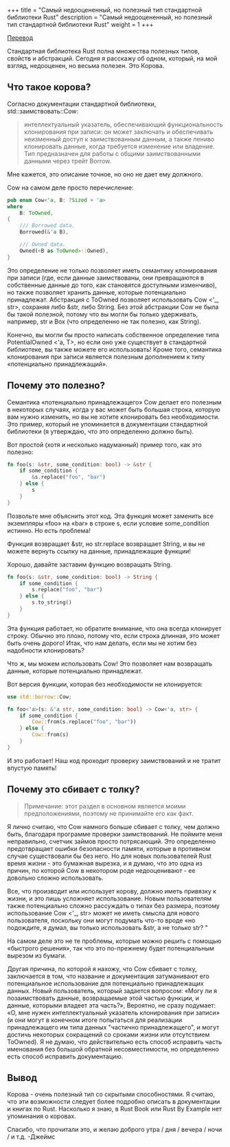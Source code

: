 +++
title = "Самый недооцененный, но полезный тип стандартной библиотеки Rust"
description = "Самый недооцененный, но полезный тип стандартной библиотеки Rust"
weight = 1
+++

[Перевод](https://dev.to/thepuzzlemaker/the-most-underrated-but-useful-rust-standard-library-type-59b1)

Стандартная библиотека Rust полна множества полезных типов, свойств и абстракций. Сегодня я расскажу об одном, который, на мой взгляд, недооценен, но весьма полезен. Это Корова.

## Что такое корова?

Согласно документации стандартной библиотеки, std::заимствовать::Cow:

> интеллектуальный указатель, обеспечивающий функциональность клонирования при записи: он может заключать и обеспечивать неизменный доступ к заимствованным данным, а также лениво клонировать данные, когда требуется изменение или владение. Тип предназначен для работы с общими заимствованными данными через трейт Borrow.

Мне кажется, это описание точное, но оно не дает ему должного.

Cow на самом деле просто перечисление: 

```rust
pub enum Cow<'a, B: ?Sized + 'a>
where
    B: ToOwned,
{
    /// Borrowed data.
    Borrowed(&'a B),

    /// Owned data.
    Owned(<B as ToOwned>::Owned),
}
```

Это определение не только позволяет иметь семантику клонирования при записи (где, если данные заимствованы, они превращаются в собственные данные до того, как становятся доступными изменчиво), но также позволяет хранить данные, которые потенциально принадлежат. Абстракция с ToOwned позволяет использовать Cow <'_, str>, сохраняя либо &str, либо String. Без этой абстракции Cow не была бы такой полезной, потому что вы могли бы только удерживать, например, str и Box<str> (что определенно не так полезно, как String).

Конечно, вы могли бы просто написать собственное определение типа PotentialOwned <'a, T>, но если оно уже существует в стандартной библиотеке, вы также можете его использовать! Кроме того, семантика клонирования при записи является полезным дополнением к типу «потенциально принадлежащий».

## Почему это полезно?

Семантика «потенциально принадлежащего» Cow делает его полезным в некоторых случаях, когда у вас может быть большая строка, которую вам нужно изменить, но вы не хотите клонировать без необходимости. Это пример, который не упоминается в документации стандартной библиотеки (я утверждаю, что это определенно должно быть).

Вот простой (хотя и несколько надуманный) пример того, как это полезно: 

```rust
fn foo(s: &str, some_condition: bool) -> &str {
    if some_condition {
        &s.replace("foo", "bar")
    } else {
        s
    }
}
```

Позвольте мне объяснить этот код. Эта функция может заменить все экземпляры «foo» на «bar» в строке s, если условие some_condition истинно. Но есть проблема!

Функция возвращает &str, но str.replace возвращает String, и вы не можете вернуть ссылку на данные, принадлежащие функции!

Хорошо, давайте заставим функцию возвращать String. 

```rust
fn foo(s: &str, some_condition: bool) -> String {
    if some_condition {
        s.replace("foo", "bar")
    } else {
        s.to_string()
    }
}
```

Эта функция работает, но обратите внимание, что она всегда клонирует строку. Обычно это плохо, потому что, если строка длинная, это может быть очень дорого! Итак, что нам делать, если мы не хотим без надобности клонировать?

Что ж, мы можем использовать Cow! Это позволяет нам возвращать данные, которые потенциально принадлежат.

Вот версия функции, которая без необходимости не клонируется: 

```rust
use std::borrow::Cow;

fn foo<'a>(s: &'a str, some_condition: bool) -> Cow<'a, str> {
    if some_condition {
        Cow::from(s.replace("foo", "bar"))
    } else {
        Cow::from(s)
    }
}
```

И это работает! Наш код проходит проверку заимствований и не тратит впустую память!

## Почему это сбивает с толку?

> Примечание: этот раздел в основном является моими предположениями, поэтому не принимайте его как факт.

Я лично считаю, что Cow намного больше сбивает с толку, чем должно быть, благодаря программе проверки заимствований. Не поймите меня неправильно, счетчик займов просто потрясающий. Это определенно предотвращает ошибки безопасности памяти, которые в противном случае существовали бы без него. Но для новых пользователей Rust время жизни - это бумажная вырезка, и я думаю, что это одна из причин, по которой Cow в некотором роде недооценивают - ее довольно сложно использовать.

Все, что производит или использует корову, должно иметь привязку к жизни, и это лишь усложняет использование. Новым пользователям также потенциально сложно рассуждать о типах без размера, поэтому использование Cow <'_, str> может не иметь смысла для нового пользователя, поскольку они могут подумать что-то вроде «но подождите, я думал, вы только использовать &str, а не только str? "

На самом деле это не те проблемы, которые можно решить с помощью «быстрого решения», так что это по-прежнему будет потенциальным вырезом из бумаги.

Другая причина, по которой я нахожу, что Cow сбивает с толку, заключается в том, что название и документация затуманивают его потенциальное использование для потенциально принадлежащих данных. Новый пользователь, который задается вопросом: «Могу ли я позаимствовать данные, возвращаемые этой частью функции, и данные, которыми владеет эта часть?», Вероятно, не сразу подумает: «О, мне нужен интеллектуальный указатель клонирования при записи» (и они могут в конечном итоге попытаться для реализации принадлежащего им типа данных "частично принадлежащего", и могут достичь некоторых сокращений со сроками жизни или отсутствием ToOwned). Я не думаю, что действительно есть способ исправить часть именования без большой обратной несовместимости, но определенно есть способ исправить документацию.

## Вывод

Корова - очень полезный тип со скрытыми способностями. Я считаю, что эти возможности следует более подробно описать в документации и книгах по Rust. Насколько я знаю, в Rust Book или Rust By Example нет упоминания о коровах.

Спасибо, что прочитали это, и желаю доброго утра / дня / вечера / ночи / и т.д.
-Джеймс 